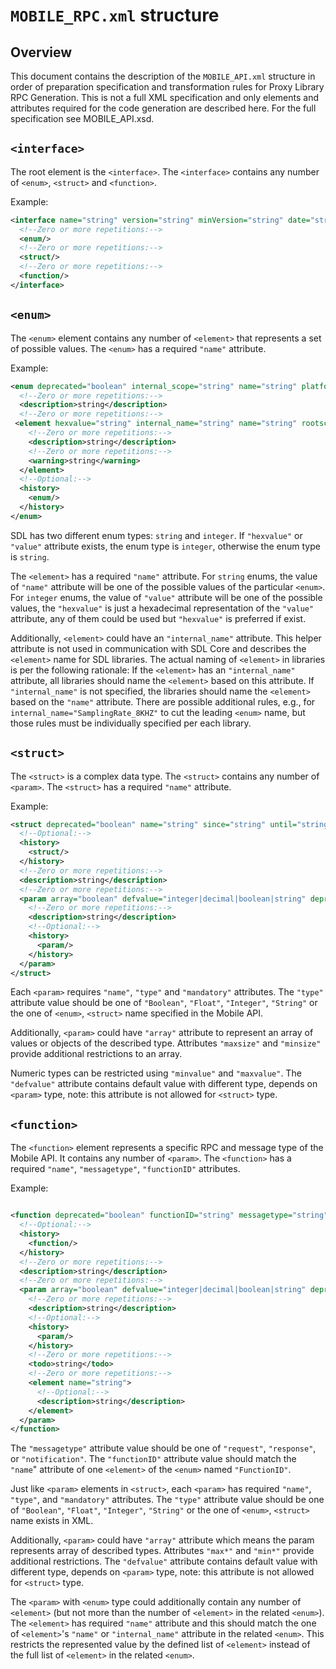 # `MOBILE_RPC.xml` structure

## Overview
This document contains the description of the `MOBILE_API.xml` structure in order of preparation specification and transformation rules for Proxy Library RPC Generation. This is not a full XML specification and only elements and attributes required for the code generation are described here. For the full specification see MOBILE_API.xsd.

## `<interface>`
The root element is the `<interface>`. The `<interface>` contains any number of `<enum>`, `<struct>` and `<function>`.

Example:
```xml
<interface name="string" version="string" minVersion="string" date="string">
  <!--Zero or more repetitions:-->
  <enum/>
  <!--Zero or more repetitions:-->
  <struct/>
  <!--Zero or more repetitions:-->
  <function/>
</interface>
```

## `<enum>`
The `<enum>` element contains any number of `<element>` that represents a set of possible values. The `<enum>` has a required `"name"` attribute.

Example:
```xml
<enum deprecated="boolean" internal_scope="string" name="string" platform="string" since="string" until="string">
  <!--Zero or more repetitions:-->
  <description>string</description>
  <!--Zero or more repetitions:-->
 <element hexvalue="string" internal_name="string" name="string" rootscreen="boolean" since="string" value="integer">
    <!--Zero or more repetitions:-->
    <description>string</description>
    <!--Zero or more repetitions:-->
    <warning>string</warning>
  </element>
  <!--Optional:-->
  <history>
    <enum/>
  </history>
</enum>
```
SDL has two different enum types: `string` and `integer`. If `"hexvalue"` or `"value"` attribute exists, the enum type is `integer`, otherwise the enum type is `string`. 

The `<element>` has a required `"name"` attribute. For `string` enums, the value of `"name"` attribute will be one of the possible values of the particular `<enum>`.  For `integer` enums, the value of `"value"` attribute will be one of the possible values, the `"hexvalue"` is just a hexadecimal representation of the `"value"` attribute, any of them could be used but `"hexvalue"` is preferred if exist.

Additionally, `<element>` could have an `"internal_name"` attribute. This helper attribute is not used in communication with SDL Core and describes the `<element>` name for SDL libraries. The actual naming of `<element>` in libraries is per the following rationale: If the `<element>` has an `"internal_name"` attribute, all libraries should name the `<element>` based on this attribute. If `"internal_name"` is not specified, the libraries should name the `<element>` based on the `"name"` attribute. There are possible additional rules, e.g., for `internal_name="SamplingRate_8KHZ"` to cut the leading `<enum>` name, but those rules must be individually specified per each library.

## `<struct>`
The `<struct>` is a complex data type. The `<struct>` contains any number of `<param>`. The `<struct>` has a required `"name"` attribute.

Example:
```xml
<struct deprecated="boolean" name="string" since="string" until="string">
  <!--Optional:-->
  <history>
    <struct/>
  </history>
  <!--Zero or more repetitions:-->
  <description>string</description>
  <!--Zero or more repetitions:-->
  <param array="boolean" defvalue="integer|decimal|boolean|string" deprecated="boolean" mandatory="boolean" maxlength="integer" maxsize="integer" maxvalue="decimal" minlength="integer" minsize="integer" minvalue="decimal" name="string" since="string" type="string" until="string">
    <!--Zero or more repetitions:-->
    <description>string</description>
    <!--Optional:-->
    <history>
      <param/>
    </history>
  </param>
</struct>
```
Each `<param>` requires `"name"`, `"type"` and `"mandatory"` attributes. The `"type"` attribute value should be one of `"Boolean"`, `"Float"`, `"Integer"`, `"String"` or the one of `<enum>`, `<struct>` name specified in the Mobile API.

Additionally, `<param>` could have `"array"` attribute to represent an array of values or objects of the described type. Attributes `"maxsize"` and `"minsize"` provide additional restrictions to an array.

Numeric types can be restricted using `"minvalue"` and `"maxvalue"`. The `"defvalue"` attribute contains default value with different type, depends on `<param>` type, note: this attribute is not allowed for `<struct>` type.

## `<function>`
The `<function>` element represents a specific RPC and message type of the Mobile API. It contains any number of `<param>`. The `<function>` has a required `"name"`, `"messagetype"`, `"functionID"` attributes.

Example:
```xml

<function deprecated="boolean" functionID="string" messagetype="string" name="string" since="string" until="string">
  <!--Optional:-->
  <history>
    <function/>
  </history>
  <!--Zero or more repetitions:-->
  <description>string</description>
  <!--Zero or more repetitions:-->
  <param array="boolean" defvalue="integer|decimal|boolean|string" deprecated="boolean" mandatory="boolean" maxlength="integer" maxsize="integer" maxvalue="decimal" minlength="integer" minsize="integer" minvalue="decimal" name="string" platform="string" since="string" type="string" until="string">
    <!--Zero or more repetitions:-->
    <description>string</description>
    <!--Optional:-->
    <history>
      <param/>
    </history>
    <!--Zero or more repetitions:-->
    <todo>string</todo>
    <!--Zero or more repetitions:-->
    <element name="string">
      <!--Optional:-->
      <description>string</description>
    </element>
  </param>
</function>
```
The `"messagetype"` attribute value should be one of `"request"`, `"response"`, or `"notification"`. The `"functionID"` attribute value should match the `"name`" attribute of one `<element>` of the `<enum>` named `"FunctionID"`.

Just like `<param>` elements in `<struct>`, each `<param>` has required `"name"`, `"type"`, and `"mandatory"` attributes. The `"type"` attribute value should be one of `"Boolean"`, `"Float"`, `"Integer"`, `"String"` or the one of `<enum>`, `<struct>` name exists in XML.

Additionally, `<param>` could have `"array"` attribute which means the param represents array of described types. Attributes `"max*"` and `"min*"` provide additional restrictions. The `"defvalue"` attribute contains default value with different type, depends on `<param>` type, note: this attribute is not allowed for `<struct>` type.

The `<param>` with `<enum>` type could additionally contain any number of `<element>` (but not more than the number of `<element>` in the related `<enum>`). The `<element>` has required `"name"` attribute and this should match the one of `<element>`'s `"name"` or `"internal_name"` attribute in the related `<enum>`. This restricts the represented value by the defined list of `<element>` instead of the full list of `<element>` in the related `<enum>`.
